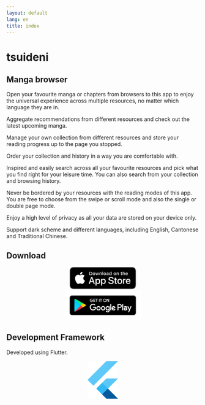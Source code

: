 ```yaml
---
layout: default
lang: en
title: index
---
```


# tsuideni

## Manga browser

Open your favourite manga or chapters from browsers to this app to enjoy the universal experience across multiple resources, no matter which language they are in.

Aggregate recommendations from different resources and check out the latest upcoming manga.

Manage your own collection from different resources and store your reading progress up to the page you stopped.

Order your collection and history in a way you are comfortable with.

Inspired and easily search across all your favourite resources and pick what you find right for your leisure time. You can also search from your collection and browsing history.

Never be bordered by your resources with the reading modes of this app. You are free to choose from the swipe or scroll mode and also the single or double page mode.

Enjoy a high level of privacy as all your data are stored on your device only.

Support dark scheme and different languages, including English, Cantonese and Traditional Chinese.

## Download

<div align="center">
    <div>
        <a href="https://apps.apple.com/app/id1585506553">
            <img src="/assets/img/app-store-download-en.png" alt="app-store-download" width=174px>
        </a>
    </div>
    <div>
        <a href="https://play.google.com/store/apps/details?id=io.tsuideniworks.tsuideni">
            <img src="/assets/img/google-play-badge-en.png" alt="google-play-download" width=200px>
        </a>
    </div>
</div>

## Development Framework

Developed using Flutter.

<p align="center">
  <img src="/assets/img/logo_flutter_1080px_clr.png" alt="Flutter" width=80px />
</p>